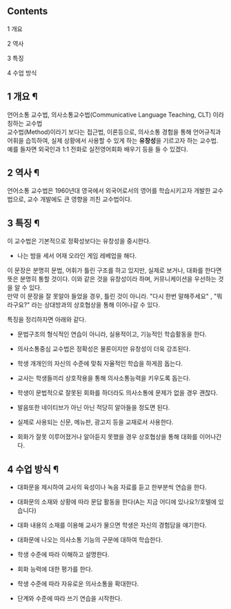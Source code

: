 ## Contents

    

1 개요

2 역사

3 특징

4 수업 방식

## 1 개요 ¶

언어소통 교수법, 의사소통교수법(Communicative Language Teaching, CLT) 이라 칭하는 교수법  
교수법(Method)이라기 보다는 접근법, 이론등으로, 의사소통 경험을 통해 언어규칙과 어휘을 습득하여, 실제 상황에서 사용할 수 있게 하는
**유창성**을 기르고자 하는 교수법.  
예를 들자면 외국인과 1:1 전화로 실전영어회화 배우기 등을 들 수 있겠다.  

## 2 역사 ¶

언어소통 교수법은 1960년대 영국에서 외국어로서의 영어를 학습시키고자 개발한 교수법으로, 교수 개발에도 큰 영향을 끼친 교수법이다.  

## 3 특징 ¶

이 교수법은 기본적으로 정확성보다는 유창성을 중시한다.  
  

* 나는 밤을 세서 어재 오라인 게임 레베업을 해다.  
  
이 문장은 분명히 문법, 어휘가 틀린 구조를 하고 있지만, 실제로 보거나, 대화를 한다면 뜻은 분명히 통할 것이다. 이와 같은 것을
유창성이라 하며, 커뮤니케이션을 우선하는 것을 알 수 있다.  
만약 이 문장을 잘 못알아 들었을 경우, 틀린 것이 아니라. "다시 한번 말해주세요" , "뭐라구요?" 라는 상대방과의 상호협상을 통해
이어나갈 수 있다.  
  
특징을 정리하자면 아래와 같다.  

* 문법구조의 형식적인 연습이 아니라, 실용적이고, 기능적인 학습활동을 한다.  

* 의사소통중심 교수법은 정확성은 물론이지만 유창성이 더욱 강조된다.  

* 학생 개개인의 자신의 수준에 맞춰 자율적인 학습을 하게끔 돕는다.  

* 교사는 학생들끼리 상호작용을 통해 의사소통능력을 키우도록 돕는다.  

* 학생이 문법적으로 잘못된 회화를 하더라도 의사소통에 문제가 없을 경우 괜찮다.  

* 발음또한 네이티브가 아닌 아닌 적당히 알아들을 정도면 된다.  

* 실제로 사용되는 신문, 메뉴판, 광고지 등을 교재로서 사용한다.  

* 회화가 잘못 이루어졌거나 알아듣지 못했을 경우 상호협상을 통해 대화를 이어나간다.  

## 4 수업 방식 ¶

  * 대화문을 제시하여 교사의 육성이나 녹음 자료를 듣고 한부분씩 연습을 한다.  

  * 대화문의 소재와 상황에 따라 문답 활동을 한다(A는 지금 어디에 있나요?/호텔에 있습니다)  

  * 대화 내용의 소재를 이용해 교사가 물으면 학생은 자신의 경험담을 얘기한다.  

  * 대화문에 나오는 의사소통 기능의 구문에 대하여 학습한다.  

  * 학생 수준에 따라 이해하고 설명한다.  

  * 회화 능력에 대한 평가를 한다.  

  * 학생 수준에 따라 자유로운 의사소통을 확대한다.  

  * 단계와 수준에 따라 쓰기 연습을 시작한다.  

